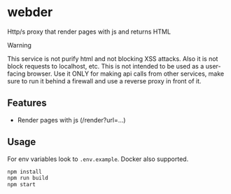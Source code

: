 # webder

Http/s proxy that render pages with js and returns HTML

> [!WARNING]
> This service is not purify html and not blocking XSS attacks. Also it is not block requests to localhost, etc.
> This is not intended to be used as a user-facing browser. Use it ONLY for making api calls from other services, make sure to run it behind a firewall and use a reverse proxy in front of it.

## Features

- Render pages with js (/render?url=...)

## Usage

For env variables look to `.env.example`. Docker also supported.

```bash
npm install
npm run build
npm start
```
